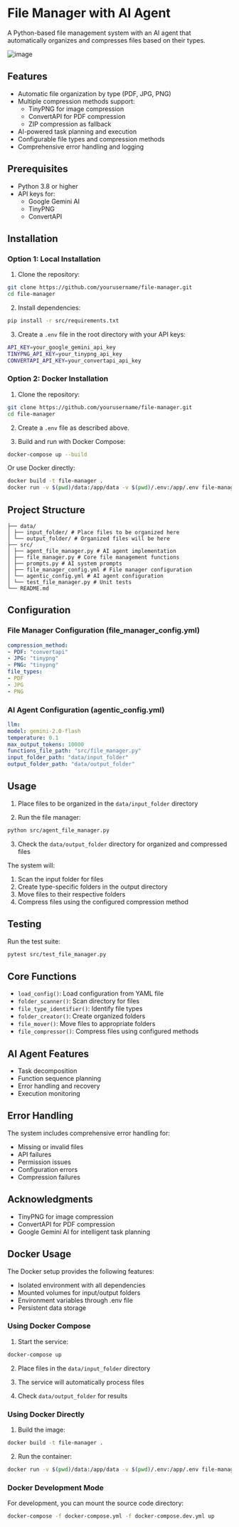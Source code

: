 # File Manager with AI Agent

A Python-based file management system with an AI agent that automatically organizes and compresses files based on their types.


![image](https://github.com/user-attachments/assets/753b7d7b-e652-44c1-95d3-4d04569c7c03)



## Features

- Automatic file organization by type (PDF, JPG, PNG)
- Multiple compression methods support:
  - TinyPNG for image compression
  - ConvertAPI for PDF compression
  - ZIP compression as fallback
- AI-powered task planning and execution
- Configurable file types and compression methods
- Comprehensive error handling and logging

## Prerequisites

- Python 3.8 or higher
- API keys for:
  - Google Gemini AI
  - TinyPNG
  - ConvertAPI

## Installation

### Option 1: Local Installation

1. Clone the repository:
```bash
git clone https://github.com/yourusername/file-manager.git
cd file-manager
```

2. Install dependencies:
```bash
pip install -r src/requirements.txt
```

3. Create a `.env` file in the root directory with your API keys:
```bash
API_KEY=your_google_gemini_api_key
TINYPNG_API_KEY=your_tinypng_api_key
CONVERTAPI_API_KEY=your_convertapi_api_key
```

### Option 2: Docker Installation

1. Clone the repository:
```bash
git clone https://github.com/yourusername/file-manager.git
cd file-manager
```

2. Create a `.env` file as described above.

3. Build and run with Docker Compose:
```bash
docker-compose up --build
```

Or use Docker directly:
```bash
docker build -t file-manager .
docker run -v $(pwd)/data:/app/data -v $(pwd)/.env:/app/.env file-manager
```

## Project Structure
```
├── data/
│ ├── input_folder/ # Place files to be organized here
│ └── output_folder/ # Organized files will be here
├── src/
│ ├── agent_file_manager.py # AI agent implementation
│ ├── file_manager.py # Core file management functions
│ ├── prompts.py # AI system prompts
│ ├── file_manager_config.yml # File manager configuration
│ └── agentic_config.yml # AI agent configuration
│ └── test_file_manager.py # Unit tests
└── README.md
```

## Configuration

### File Manager Configuration (file_manager_config.yml)

```yaml
compression_method:
- PDF: "convertapi"
- JPG: "tinypng"
- PNG: "tinypng"
file_types:
- PDF
- JPG
- PNG
```

### AI Agent Configuration (agentic_config.yml)
```yaml
llm:
model: gemini-2.0-flash
temperature: 0.1
max_output_tokens: 10000
functions_file_path: "src/file_manager.py"
input_folder_path: "data/input_folder"
output_folder_path: "data/output_folder"
```

## Usage

1. Place files to be organized in the `data/input_folder` directory

2. Run the file manager:
```bash
python src/agent_file_manager.py
```

3. Check the `data/output_folder` directory for organized and compressed files

The system will:
1. Scan the input folder for files
2. Create type-specific folders in the output directory
3. Move files to their respective folders
4. Compress files using the configured compression method

## Testing

Run the test suite:

```bash
pytest src/test_file_manager.py
```

## Core Functions

- `load_config()`: Load configuration from YAML file
- `folder_scanner()`: Scan directory for files
- `file_type_identifier()`: Identify file types
- `folder_creator()`: Create organized folders
- `file_mover()`: Move files to appropriate folders
- `file_compressor()`: Compress files using configured methods

## AI Agent Features

- Task decomposition
- Function sequence planning
- Error handling and recovery
- Execution monitoring

## Error Handling

The system includes comprehensive error handling for:
- Missing or invalid files
- API failures
- Permission issues
- Configuration errors
- Compression failures

## Acknowledgments

- TinyPNG for image compression
- ConvertAPI for PDF compression
- Google Gemini AI for intelligent task planning

## Docker Usage

The Docker setup provides the following features:
- Isolated environment with all dependencies
- Mounted volumes for input/output folders
- Environment variables through .env file
- Persistent data storage

### Using Docker Compose

1. Start the service:
```bash
docker-compose up
```

2. Place files in the `data/input_folder` directory

3. The service will automatically process files

4. Check `data/output_folder` for results

### Using Docker Directly

1. Build the image:
```bash
docker build -t file-manager .
```

2. Run the container:
```bash
docker run -v $(pwd)/data:/app/data -v $(pwd)/.env:/app/.env file-manager
```

### Docker Development Mode

For development, you can mount the source code directory:
```bash
docker-compose -f docker-compose.yml -f docker-compose.dev.yml up
```
